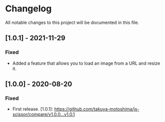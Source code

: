 # Changelog

All notable changes to this project will be documented in this file.

## [1.0.1] - 2021-11-29
### Fixed
- Added a feature that allows you to load an image from a URL and resize it.

## [1.0.0] - 2020-08-20
### Fixed
- First release.
[1.0.1]: https://github.com/takuya-motoshima/js-scissor/compare/v1.0.0...v1.0.1